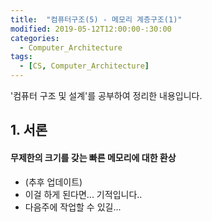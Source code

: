 ```yaml
---
title:  "컴퓨터구조(5) - 메모리 계층구조(1)"
modified: 2019-05-12T12:00:00-:30:00
categories:
  - Computer_Architecture
tags:
  - [CS, Computer_Architecture]
---
```


'컴퓨터 구조 및 설계'를 공부하여 정리한 내용입니다.

## 1. 서론

#### 무제한의 크기를 갖는 빠른 메모리에 대한 환상
- (추후 업데이트)
- 이걸 하게 된다면... 기적입니다..
- 다음주에 작업할 수 있길...
